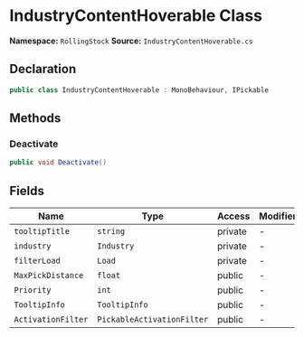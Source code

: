 # IndustryContentHoverable Class

**Namespace:** `RollingStock`
**Source:** `IndustryContentHoverable.cs`

## Declaration

```csharp
public class IndustryContentHoverable : MonoBehaviour, IPickable
```

## Methods

### Deactivate

```csharp
public void Deactivate()
```

## Fields

| Name | Type | Access | Modifiers |
|------|------|--------|-----------|
| `tooltipTitle` | `string` | private | - |
| `industry` | `Industry` | private | - |
| `filterLoad` | `Load` | private | - |
| `MaxPickDistance` | `float` | public | - |
| `Priority` | `int` | public | - |
| `TooltipInfo` | `TooltipInfo` | public | - |
| `ActivationFilter` | `PickableActivationFilter` | public | - |

